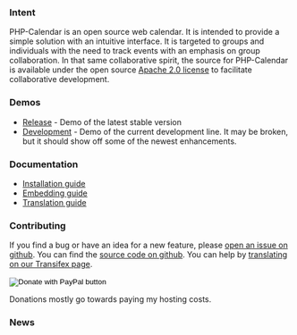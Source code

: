 ### Intent
PHP-Calendar is an open source web calendar. It is intended to provide a simple
solution with an intuitive interface. It is targeted to groups and individuals
with the need to track events with an emphasis on group collaboration. In that
same collaborative spirit, the source for PHP-Calendar is available under the
open source [Apache 2.0 license](http://www.apache.org/licenses/LICENSE-2.0.html) to facilitate collaborative development.

### Demos
* [Release](http://www.php-calendar.com/php-calendar/) - Demo of the latest stable version
* [Development](http://www.php-calendar.com/php-calendar-dev/) - Demo of the current development line. It may be broken, but it should show off some of the newest enhancements.

### Documentation
* [Installation guide](http://github.com/sproctor/php-calendar/wiki/Installation-Guide)
* [Embedding guide](http://github.com/sproctor/php-calendar/wiki/Embedding-Guide)
* [Translation guide](http://github.com/sproctor/php-calendar/wiki/Translation-Guide)

### Contributing
If you find a bug or have an idea for a new feature, please
[open an issue on github](http://github.com/sproctor/php-calendar/issues/new). You
can find the [source code on github](http://github.com/sproctor/php-calendar).
You can help by [translating on our Transifex page](http://www.transifex.com/projects/p/php-calendar/).

<form action="https://www.paypal.com/donate" method="post" target="_top">
<input type="hidden" name="hosted_button_id" value="2N7QSB55AEEZL" />
<input type="image" src="https://www.paypalobjects.com/en_US/i/btn/btn_donate_LG.gif" border="0" name="submit" title="PayPal - The safer, easier way to pay online!" alt="Donate with PayPal button" />
<img alt="" border="0" src="https://www.paypal.com/en_US/i/scr/pixel.gif" width="1" height="1" />
</form>
Donations mostly go towards paying my hosting costs.

### News
<script src="https://feeds.feedburner.com/php-calendar?format=sigpro" type="text/javascript" ></script>
